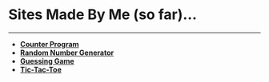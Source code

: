 # Sites Made By Me (so far)…

---

- [**Counter Program**](https://insanekun.github.io/Stuff_Done/Counter%20Program/)
- [**Random Number Generator**](https://insanekun.github.io/Stuff_Done/Random%20Number%20Generator/)
- [**Guessing Game**](https://insanekun.github.io/Stuff_Done/Guessing%20Game/)
- [**Tic-Tac-Toe**](https://insanekun.github.io/Stuff_Done/TicTacToe/)
